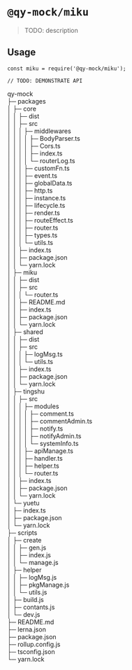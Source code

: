 # `@qy-mock/miku`

> TODO: description

## Usage

```
const miku = require('@qy-mock/miku');

// TODO: DEMONSTRATE API
```

qy-mock                         
├─ packages                     
│  ├─ core                      
│  │  ├─ dist                   
│  │  ├─ src                    
│  │  │  ├─ middlewares         
│  │  │  │  ├─ BodyParser.ts    
│  │  │  │  ├─ Cors.ts          
│  │  │  │  ├─ index.ts         
│  │  │  │  └─ routerLog.ts     
│  │  │  ├─ customFn.ts         
│  │  │  ├─ event.ts            
│  │  │  ├─ globalData.ts       
│  │  │  ├─ http.ts             
│  │  │  ├─ instance.ts         
│  │  │  ├─ lifecycle.ts        
│  │  │  ├─ render.ts           
│  │  │  ├─ routeEffect.ts      
│  │  │  ├─ router.ts           
│  │  │  ├─ types.ts            
│  │  │  └─ utils.ts            
│  │  ├─ index.ts               
│  │  ├─ package.json           
│  │  └─ yarn.lock              
│  ├─ miku                      
│  │  ├─ dist                   
│  │  ├─ src                    
│  │  │  └─ router.ts           
│  │  ├─ README.md              
│  │  ├─ index.ts               
│  │  ├─ package.json           
│  │  └─ yarn.lock              
│  ├─ shared                    
│  │  ├─ dist                   
│  │  ├─ src                    
│  │  │  ├─ logMsg.ts           
│  │  │  └─ utils.ts            
│  │  ├─ index.ts               
│  │  ├─ package.json           
│  │  └─ yarn.lock              
│  ├─ tingshu                   
│  │  ├─ src                    
│  │  │  ├─ modules             
│  │  │  │  ├─ comment.ts       
│  │  │  │  ├─ commentAdmin.ts  
│  │  │  │  ├─ notify.ts        
│  │  │  │  ├─ notifyAdmin.ts   
│  │  │  │  └─ systemInfo.ts    
│  │  │  ├─ apiManage.ts        
│  │  │  ├─ handler.ts          
│  │  │  ├─ helper.ts           
│  │  │  └─ router.ts           
│  │  ├─ index.ts               
│  │  ├─ package.json           
│  │  └─ yarn.lock              
│  └─ yuetu                     
│     ├─ index.ts               
│     ├─ package.json           
│     └─ yarn.lock              
├─ scripts                      
│  ├─ create                    
│  │  ├─ gen.js                 
│  │  ├─ index.js               
│  │  └─ manage.js              
│  ├─ helper                    
│  │  ├─ logMsg.js              
│  │  ├─ pkgManage.js           
│  │  └─ utils.js               
│  ├─ build.js                  
│  ├─ contants.js               
│  └─ dev.js                    
├─ README.md                    
├─ lerna.json                   
├─ package.json                 
├─ rollup.config.js             
├─ tsconfig.json                
└─ yarn.lock                    
